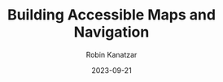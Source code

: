 ---
slug: "/talks/swift-connection/september-2023/robin-kanatzar-building-accessible-maps-and-navigation"
date: 2023-09-21
title: "Building Accessible Maps and Navigation"
author: "Robin Kanatzar"
video: o8iTIaFaP3o
thumbnail: https:/async-assets.s3.eu-west-3.amazonaws.com/thumbnails/o8iTIaFaP3o.jpg
slides: 
tags: []
year: 2023
conference: swift-connection
edition: september-2023
allow_ads: false
---